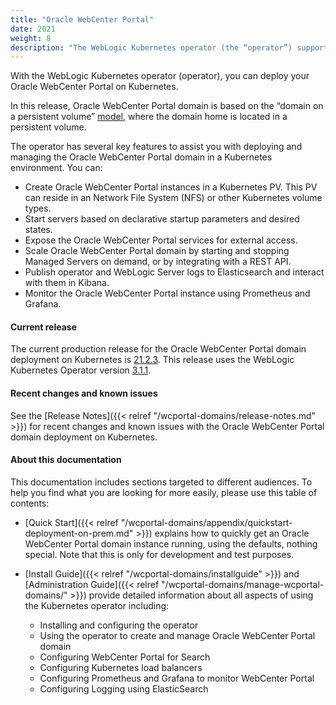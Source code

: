 ```yaml
---
title: "Oracle WebCenter Portal"
date: 2021
weight: 8
description: "The WebLogic Kubernetes operator (the “operator”) supports deployment of Oracle WebCenter Portal. Follow the instructions in this guide to set up Oracle WebCenter Portal domain on Kubernetes."
---
```



With the WebLogic Kubernetes operator (operator), you can deploy your Oracle WebCenter Portal on Kubernetes.

In this release, Oracle WebCenter Portal domain is based on the “domain on a persistent volume”
[model](https://oracle.github.io/weblogic-kubernetes-operator/userguide/managing-domains/choosing-a-model/), where the domain home is located in a persistent volume.

The operator has several key features to assist you with deploying and managing the Oracle WebCenter Portal domain in a Kubernetes environment. You can:

* Create Oracle WebCenter Portal instances in a Kubernetes PV. This PV can reside in an Network File System (NFS) or other Kubernetes volume types.
* Start servers based on declarative startup parameters and desired states.
* Expose the Oracle WebCenter Portal services for external access.
* Scale Oracle WebCenter Portal domain by starting and stopping Managed Servers on demand, or by integrating with a REST API.
* Publish operator and WebLogic Server logs to Elasticsearch and interact with them in Kibana.
* Monitor the Oracle WebCenter Portal instance using Prometheus and Grafana.
#### Current release

The current production release for the Oracle WebCenter Portal domain deployment on Kubernetes is [21.2.3](https://github.com/oracle/fmw-kubernetes/releases). This release uses the WebLogic Kubernetes Operator version [3.1.1](https://github.com/oracle/weblogic-kubernetes-operator/releases).


#### Recent changes and known issues

See the [Release Notes]({{< relref "/wcportal-domains/release-notes.md" >}}) for recent changes and known issues with the Oracle WebCenter Portal domain deployment on Kubernetes.


#### About this documentation

This documentation includes sections targeted to different audiences. To help you find what you are looking for more easily,
please use this table of contents:

* [Quick Start]({{< relref "/wcportal-domains/appendix/quickstart-deployment-on-prem.md" >}}) explains how to quickly get an Oracle WebCenter Portal domain instance running, using the defaults, nothing special. Note that this is only for development and test purposes.
* [Install Guide]({{< relref "/wcportal-domains/installguide" >}}) and [Administration Guide]({{< relref "/wcportal-domains/manage-wcportal-domains/" >}}) provide detailed information about all aspects of using the Kubernetes operator including:

   * Installing and configuring the operator
   * Using the operator to create and manage Oracle WebCenter Portal domain
   * Configuring WebCenter Portal for Search
   * Configuring Kubernetes load balancers
   * Configuring Prometheus and Grafana to monitor WebCenter Portal
   * Configuring Logging using ElasticSearch
